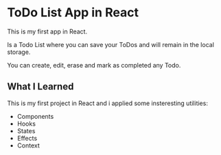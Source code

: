 # ToDo List App in React

This is my first app in React.

Is a Todo List where you can save your ToDos and will remain in the local storage. 

You can create, edit, erase and mark as completed any Todo.

## What I Learned

This is my first project in React and i applied some insteresting utilities:

- Components
- Hooks
- States
- Effects
- Context

